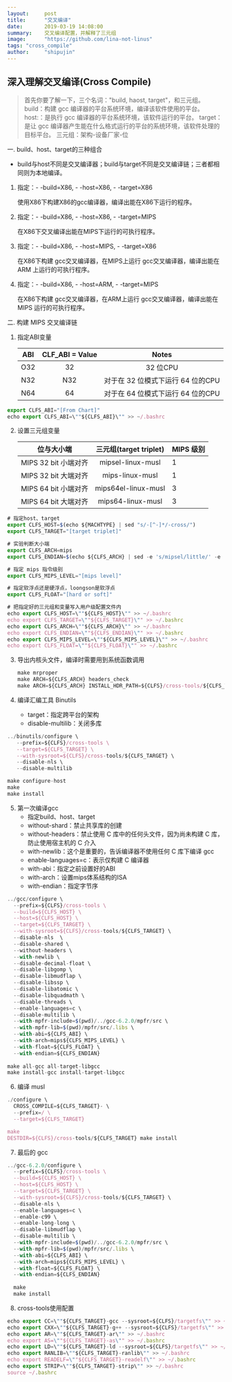 ```yaml
---
layout:     post
title:      "交叉编译"
date:       2019-03-19 14:08:00
summary:    交叉编译配置，并解释了三元组
image:	    "https://github.com/lina-not-linus"
tags: "cross_compile"
author:	    "shipujin"
---
```


## 深入理解交叉编译(Cross Compile)



> 首先你要了解一下，三个名词："build, haost, target"，和三元组。
> build：构建 gcc 编译器的平台系统环境，编译该软件使用的平台。
> host:：是执行 gcc 编译器的平台系统环境，该软件运行的平台。
> target：是让 gcc 编译器产生能在什么格式运行的平台的系统环境，该软件处理的目标平台。
> 三元组：架构-设备厂家-位

一. build、host、target的三种组合

- build与host不同是交叉编译器；build与target不同是交叉编译链；三者都相同则为本地编译。

1. 指定：- -build=X86,  - -host=X86, - -target=X86

   使用X86下构建X86的gcc编译器，编译出能在X86下运行的程序。



2. 指定：- -build=X86,  - -host=X86, - -target=MIPS

   在X86下交叉编译出能在MIPS下运行的可执行程序。

   

3. 指定：- -build=X86,  - -host=MIPS, - -target=X86

   在X86下构建 gcc交叉编译器，在MIPS上运行 gcc交叉编译器，编译出能在 ARM 上运行的可执行程序。

   

4. 指定：- -build=X86,  - -host=ARM, - -target=MIPS

   在X86下构建 gcc交叉编译器，在ARM上运行 gcc交叉编译器，编译出能在 MIPS 运行的可执行程序。



二. 构建 MIPS 交叉编译链



1. 指定ABI变量

   | ABI  | CLF_ABI = Value |               Notes               |
   | :--: | :-------------: | :-------------------------------: |
   | O32  |       32        |             32 位CPU              |
   | N32  |       N32       | 对于在 32 位模式下运行 64 位的CPU |
   | N64  |       64        | 对于在 64 位模式下运行 64 位的CPU |

   

```js
export CLFS_ABI="[From Chart]"
echo export CLFS_ABI=\""${CLFS_ABI}\"" >> ~/.bashrc
```




2. 设置三元组变量

   |      位与大小端      | 三元组(target triplet) | MIPS 级别 |
   | :------------------: | :--------------------: | --------- |
   | MIPS 32 bit 小端对齐 |   mipsel-linux-musl    | 1         |
   | MIPS 32 bit 大端对齐 |    mips-linux-musl     | 1         |
   | MIPS 64 bit 小端对齐 |  mips64el-linux-musl   | 3         |
   | MIPS 64 bit 大端对齐 |   mips64-linux-musl    | 3         |

   

 

```js
# 指定host、target
export CLFS_HOST=$(echo ${MACHTYPE} | sed "s/-[^-]*/-cross/")
export CLFS_TARGET="[target triplet]"

# 实验判断大小端
export CLFS_ARCH=mips
export CLFS_ENDIAN=$(echo ${CLFS_ARCH} | sed -e 's/mipsel/little/' -e 's/mips/big/')

# 指定 mips 指令级别
export CLFS_MIPS_LEVEL="[mips level]"

# 指定软浮点还是硬浮点，loongson是软浮点
export CLFS_FLOAT="[hard or soft]"

# 把指定好的三元组和变量写入用户级配置文件内
echo export CLFS_HOST=\""${CLFS_HOST}\"" >> ~/.bashrc
echo export CLFS_TARGET=\""${CLFS_TARGET}\"" >> ~/.bashrc
echo export CLFS_ARCH=\""${CLFS_ARCH}\"" >> ~/.bashrc
echo export CLFS_ENDIAN=\""${CLFS_ENDIAN}\"" >> ~/.bashrc
echo export CLFS_MIPS_LEVEL=\""${CLFS_MIPS_LEVEL}\"" >> ~/.bashrc
echo export CLFS_FLOAT=\""${CLFS_FLOAT}\"" >> ~/.bashrc
```



3. 导出内核头文件，编译时需要用到系统函数调用

   ```js
   make mrproper
   make ARCH=${CLFS_ARCH} headers_check
   make ARCH=${CLFS_ARCH} INSTALL_HDR_PATH=${CLFS}/cross-tools/${CLFS_TARGET} headers_install
   ```

4. 编译汇编工具 Binutils

   - target：指定跨平台的架构
   - disable-multilib：关闭多库

```js
../binutils/configure \
   --prefix=${CLFS}/cross-tools \
   --target=${CLFS_TARGET} \
   --with-sysroot=${CLFS}/cross-tools/${CLFS_TARGET} \
   --disable-nls \
   --disable-multilib

make configure-host
make
make install
```



5. 第一次编译gcc
   - 指定build、host、target
   - without-shard：禁止共享库的创建
   - without-headers：禁止使用 C 库中的任何头文件，因为尚未构建 C 库，防止使用宿主机的 C 介入
   - with-newlib：这个是重要的，告诉编译器不使用任何 C 库下编译 gcc
   - enable-languages=c：表示仅构建 C 编译器
   - with-abi：指定之前设置好的ABI
   - with-arch：设置mips体系结构的ISA
   - with-endian：指定字节序

```js
../gcc/configure \
  --prefix=${CLFS}/cross-tools \
  --build=${CLFS_HOST} \
  --host=${CLFS_HOST} \
  --target=${CLFS_TARGET} \
  --with-sysroot=${CLFS}/cross-tools/${CLFS_TARGET} \
  --disable-nls  \
  --disable-shared \
  --without-headers \
  --with-newlib \
  --disable-decimal-float \
  --disable-libgomp \
  --disable-libmudflap \
  --disable-libssp \
  --disable-libatomic \
  --disable-libquadmath \
  --disable-threads \
  --enable-languages=c \
  --disable-multilib \
  --with-mpfr-include=$(pwd)/../gcc-6.2.0/mpfr/src \
  --with-mpfr-lib=$(pwd)/mpfr/src/.libs \
  --with-abi=${CLFS_ABI} \
  --with-arch=mips${CLFS_MIPS_LEVEL} \
  --with-float=${CLFS_FLOAT} \
  --with-endian=${CLFS_ENDIAN}
  
make all-gcc all-target-libgcc
make install-gcc install-target-libgcc
```



6. 编译 musl

```js
./configure \
  CROSS_COMPILE=${CLFS_TARGET}- \
  --prefix=/ \
  --target=${CLFS_TARGET}

make
DESTDIR=${CLFS}/cross-tools/${CLFS_TARGET} make install
```



7. 最后的 gcc

   

```js
../gcc-6.2.0/configure \
  --prefix=${CLFS}/cross-tools \
  --build=${CLFS_HOST} \
  --host=${CLFS_HOST} \
  --target=${CLFS_TARGET} \
  --with-sysroot=${CLFS}/cross-tools/${CLFS_TARGET} \
  --disable-nls \
  --enable-languages=c \
  --enable-c99 \
  --enable-long-long \
  --disable-libmudflap \
  --disable-multilib \
  --with-mpfr-include=$(pwd)/../gcc-6.2.0/mpfr/src \
  --with-mpfr-lib=$(pwd)/mpfr/src/.libs \
  --with-abi=${CLFS_ABI} \
  --with-arch=mips${CLFS_MIPS_LEVEL} \
  --with-float=${CLFS_FLOAT} \
  --with-endian=${CLFS_ENDIAN}
  
  make
  make install
```



8. cross-tools使用配置



```js
echo export CC=\""${CLFS_TARGET}-gcc --sysroot=${CLFS}/targetfs\"" >> ~/.bashrc
echo export CXX=\""${CLFS_TARGET}-g++ --sysroot=${CLFS}/targetfs\"" >> ~/.bashrc
echo export AR=\""${CLFS_TARGET}-ar\"" >> ~/.bashrc
echo export AS=\""${CLFS_TARGET}-as\"" >> ~/.bashrc
echo export LD=\""${CLFS_TARGET}-ld --sysroot=${CLFS}/targetfs\"" >> ~/.bashrc
echo export RANLIB=\""${CLFS_TARGET}-ranlib\"" >> ~/.bashrc
echo export READELF=\""${CLFS_TARGET}-readelf\"" >> ~/.bashrc
echo export STRIP=\""${CLFS_TARGET}-strip\"" >> ~/.bashrc
source ~/.bashrc
```

